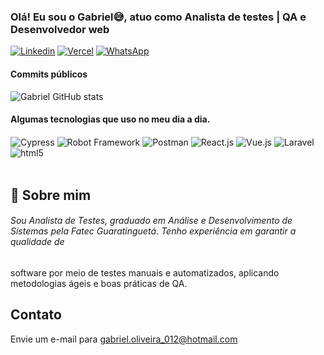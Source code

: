 ### Olá! Eu sou o Gabriel😅, atuo como Analista de testes | QA e Desenvolvedor web<br/>
[![Linkedin](https://img.shields.io/badge/LinkedIn-0077B5?style=for-the-badge&logo=linkedin&logoColor=white)](https://www.linkedin.com/in/gabriel-oliveira-silva1997/)
[![Vercel](https://img.shields.io/badge/Hosted%20on-Vercel-blue?style=for-the-badge&logo=vercel&logoColor=white)](https://gabriel-oliveira.vercel.app/)
[![WhatsApp](https://img.shields.io/badge/WhatsApp-25D366?style=for-the-badge&logo=whatsapp&logoColor=white)](https://wa.me/5512997068967?text=Ol%C3%A1%21+Tudo+bem+%3F)

#### Commits públicos
![Gabriel GitHub stats](https://github-readme-stats.vercel.app/api?username=Zokaaah&show_icons=true&theme=radical&count_private=true&include_all_commits=true)


#### Algumas tecnologias que uso no meu dia a dia.
<div style="display: inline_block">
<img align="center" alt="Cypress" src="https://img.shields.io/badge/Cypress-4ADE80?style=for-the-badge&logo=cypress&logoColor=17202C" />
<img align="center" alt="Robot Framework" src="https://img.shields.io/badge/Robot_Framework-000000?style=for-the-badge&logo=robot-framework&logoColor=white" />
<img align="center" alt="Postman" src="https://img.shields.io/badge/Postman-FF6C37?style=for-the-badge&logo=postman&logoColor=white" />
<img align="center" alt="React.js" src="https://img.shields.io/badge/React.js-f5f5f5?style=for-the-badge&logo=react&logoColor=61DAFB" />
<img align="center" alt="Vue.js" src="https://img.shields.io/badge/Vue.js-4FC08D?style=for-the-badge&logo=vuedotjs&logoColor=white" />
<img align="center" alt="Laravel" src="https://img.shields.io/badge/Laravel-FF2D20?style=for-the-badge&logo=laravel&logoColor=white" />
<img align="center" alt="html5" src=https://img.shields.io/badge/MySQL-005C84?style=for-the-badge&logo=mysql&logoColor=white/>

</div><br/>

## 🚀 Sobre mim
###### Sou Analista de Testes, graduado em Análise e Desenvolvimento de Sistemas pela Fatec Guaratinguetá. Tenho experiência em garantir a qualidade de 
software por meio de testes manuais e automatizados, aplicando metodologias ágeis e boas práticas de QA.
<br>
## Contato
Envie um e-mail para gabriel.oliveira_012@hotmail.com
